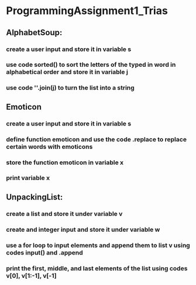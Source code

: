 # ProgrammingAssignment1_Trias
## AlphabetSoup:
### create a user input and store it in variable s
### use code sorted() to sort the letters of the typed in word in alphabetical order and store it in variable j
### use code ''.join(j) to turn the list into a string

## Emoticon
### create a user input and store it in variable s
### define function emoticon and use the code .replace to replace certain words with emoticons
### store the function emoticon in variable x
### print variable x

## UnpackingList:
### create a list and store it under variable v
### create and integer input and store it under variable w
### use a for loop to input elements and append them to list v using codes input() and .append
### print the first, middle, and last elements of the list using codes v[0], v[1:-1], v[-1]
